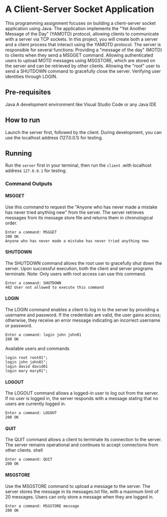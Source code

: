 #  A Client-Server Socket Application
This programming assignment focuses on building a client-server socket application using Java. The application implements the "Yet Another Message of the Day" (YAMOTD) protocol, allowing clients to communicate with a server via TCP sockets.
In this project, you will create both a server and a client process that interact using the YAMOTD protocol. The server is responsible for several functions:
Providing a "message of the day" (MOTD) to clients when they send a MSGGET command.
Allowing authenticated users to upload MOTD messages using MSGSTORE, which are stored on the server and can be retrieved by other clients.
Allowing the "root" user to send a SHUTDOWN command to gracefully close the server.
Verifying user identities through LOGIN.

## Pre-requisites
Java 
A development environment like Visual Studio Code or any Java IDE

## How to run
Launch the server first, followed by the client. During development, you can use the localhost address (127.0.0.1) for testing.

## Running
Run the `server`  first in your terminal, then run the `client` .with localhost address `127.0.0.1` for testing.

### Command Outputs
#### MSGGET
Use this command to request the "Anyone who has never made a mistake has never tried anything new" from the server.
The server retrieves messages from its message store file and returns them in chronological order.
```
Enter a command: MSGGET
200 OK
Anyone who has never made a mistake has never tried anything new
```

#### SHUTDOWN
The SHUTDOWN command allows the root user to gracefully shut down the server.
Upon successful execution, both the client and server programs terminate.
Note: Only users with root access can use this command.
```
Enter a command: SHUTDOWN
402 User not allowed to execute this command
```

#### LOGIN
The LOGIN command enables a client to log in to the server by providing a username and password.
If the credentials are valid, the user gains access; otherwise, they receive an error message indicating an incorrect username or password.
```
Enter a command: login john john01
200 OK
```
Available users and commands
```
login root root01";
login john john01";
login david david01
login mary mary01";
```

#### LOGOUT
The LOGOUT command allows a logged-in user to log out from the server.
If no user is logged in, the server responds with a message stating that no users are currently logged in.
```
Enter a command: LOGOUT
200 OK
```

#### QUIT 
The QUIT command allows a client to terminate its connection to the server.
The server remains operational and continues to accept connections from other clients.
shell

```
Enter a command: QUIT
200 OK
```

#### MSGSTORE
Use the MSGSTORE command to upload a message to the server.
The server stores the message in its messages.txt file, with a maximum limit of 20 messages.
Users can only store a message when they are logged in.
```
Enter a command: MSGSTORE message
200 OK
```
